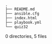 ```
.  
├── README.md  
├── ansible.cfg  
├── index.html  
├── playbook.yml  
└── quiz32  
```

0 directories, 5 files
